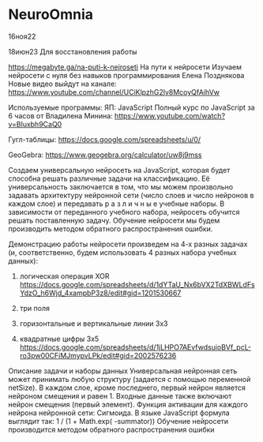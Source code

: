 # NeuroOmnia
16ноя22

18июн23
Для восстановления работы

https://megabyte.ga/na-puti-k-nejroseti
На пути к нейросети
Изучаем нейросети с нуля без навыков программирования
Елена Позднякова
Новые видео выйдут на канале:
https://www.youtube.com/channel/UCiKlpzhG2lv8McoyQfAihVw

Используемые программы:
ЯП: JavaScript
Полный курс по JavaScript за 6 часов от Владилена Минина:
https://www.youtube.com/watch?v=Bluxbh9CaQ0

Гугл-таблицы:
https://docs.google.com/spreadsheets/u/0/

GeoGebra:
https://www.geogebra.org/calculator/uw8j9mss

Создаем универсальную нейросеть на JavaScript, которая будет способна решать различные задачи на классификацию.
Её универсальность заключается в том, что мы можем произвольно задавать архитектуру нейронной сети 
(число слоев и число нейронов в каждом слое) и передавать р а з л и ч н ы е учебные наборы. В зависимости от 
переданного учебного набора, нейросеть обучится решать поставленную задачу. Обучение нейросети мы будем 
производить методом обратного распространения ошибки.

Демонстрацию работы нейросети произведем на 4-х разных задачах (и, соответственно, будем использовать 
4 разных набора учебных данных):

1) логическая операция XOR
https://docs.google.com/spreadsheets/d/1dYTaU_Nx6bVX2TdXBWLdFsYdzO_h6Wjd_4xampbP3z8/edit#gid=1201530667

2) три поля
3) горизонтальные и вертикальные линии 3х3
4) квадратные цифры 3х5
https://docs.google.com/spreadsheets/d/1jLHPO7AEvfwdsuioBVf_pcL-ro3pw00CFiMJmypvLPk/edit#gid=2002576236


Описание задачи и наборы данных
Универсальная нейронная сеть может принимать любую структуру (задается с помощью переменной netSize).
В каждом слое, кроме последнего, первый нейрон является нейроном смещения и равен 1. Входные данные также включают нейрон смещения (первый элемент).
Функция активации для каждого нейрона нейронной сети: Сигмоида.
В языке JavaScript формула выглядит так: 1 / (1 + Math.exp( -summator))
Обучение нейросети производится методом обратного распространения ошибки
